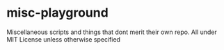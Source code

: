 misc-playground
===============

Miscellaneous scripts and things that dont merit their own repo. All under MIT License unless otherwise specified
